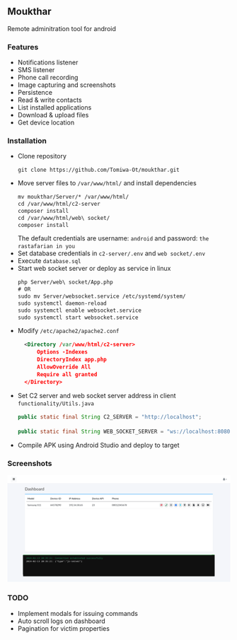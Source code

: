 ## Moukthar
Remote adminitration tool for android

### Features
- Notifications listener
- SMS listener
- Phone call recording
- Image capturing and screenshots
- Persistence 
- Read & write contacts
- List installed applications
- Download & upload files
- Get device location

### Installation
- Clone repository
  ```console
  git clone https://github.com/Tomiwa-Ot/moukthar.git
  ```
- Move server files to ```/var/www/html/``` and install dependencies
  ```console
  mv moukthar/Server/* /var/www/html/
  cd /var/www/html/c2-server
  composer install
  cd /var/www/html/web\ socket/
  composer install
  ```
  The default credentials are username: ```android``` and password: ```the rastafarian in you```
- Set database credentials in ```c2-server/.env``` and ```web socket/.env```
- Execute ```database.sql```
- Start web socket server or deploy as service in linux
  ```console
  php Server/web\ socket/App.php
  # OR
  sudo mv Server/websocket.service /etc/systemd/system/
  sudo systemctl daemon-reload
  sudo systemctl enable websocket.service
  sudo systemctl start websocket.service
  ```
- Modify ```/etc/apache2/apache2.conf```
  ```xml
    <Directory /var/www/html/c2-server>
        Options -Indexes
        DirectoryIndex app.php
        AllowOverride All
        Require all granted
    </Directory>
  ```
- Set C2 server and web socket server address in client ```functionality/Utils.java```
  ```java
  public static final String C2_SERVER = "http://localhost";

  public static final String WEB_SOCKET_SERVER = "ws://localhost:8080";
  ```
- Compile APK using Android Studio and deploy to target

### Screenshots
![Dashboard](screenshots/c2.png)

### TODO
- Implement modals for issuing commands
- Auto scroll logs on dashboard
- Pagination for victim properties
